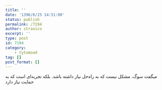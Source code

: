 ```yaml
---
title: ''
date: '1396/6/25 14:51:00'
status: publish
permalink: /7194
author: straxico
excerpt: ''
type: post
id: 7194
category:
    - tytomood
tag: []
post_format: []
---
```

میگفت سوگ، مشکل نیست که به راه‌حل نیاز داشته باشد. بلکه تجربه‌ای است که به حمایت نیاز دارد